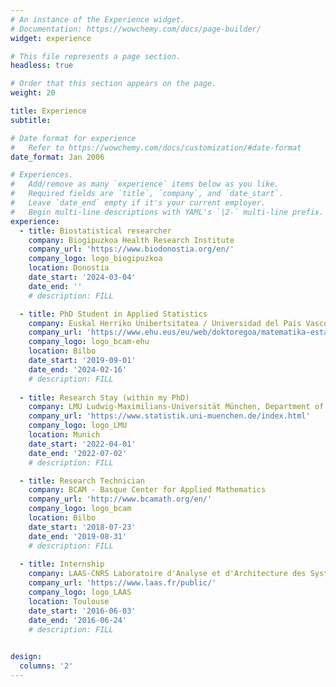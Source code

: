 ```yaml
---
# An instance of the Experience widget.
# Documentation: https://wowchemy.com/docs/page-builder/
widget: experience

# This file represents a page section.
headless: true

# Order that this section appears on the page.
weight: 20

title: Experience
subtitle:

# Date format for experience
#   Refer to https://wowchemy.com/docs/customization/#date-format
date_format: Jan 2006

# Experiences.
#   Add/remove as many `experience` items below as you like.
#   Required fields are `title`, `company`, and `date_start`.
#   Leave `date_end` empty if it's your current employer.
#   Begin multi-line descriptions with YAML's `|2-` multi-line prefix.
experience:
  - title: Biostatistical researcher
    company: Biogipuzkoa Health Research Institute
    company_url: 'https://www.biodonostia.org/en/'
    company_logo: logo_biogipuzkoa
    location: Donostia
    date_start: '2024-03-04'
    date_end: ''
    # description: FILL

  - title: PhD Student in Applied Statistics
    company: Euskal Herriko Unibertsitatea / Universidad del País Vasco & BCAM
    company_url: 'https://www.ehu.eus/eu/web/doktoregoa/matematika-estatistika-doktoregoa'
    company_logo: logo_bcam-ehu
    location: Bilbo
    date_start: '2019-09-01'
    date_end: '2024-02-16'
    # description: FILL
    
  - title: Research Stay (within my PhD)
    company: LMU Ludwig-Maximilians-Universität München, Department of Statistics 
    company_url: 'https://www.statistik.uni-muenchen.de/index.html'
    company_logo: logo_LMU
    location: Munich
    date_start: '2022-04-01'
    date_end: '2022-07-02'
    # description: FILL

  - title: Research Technician
    company: BCAM - Basque Center for Applied Mathematics
    company_url: 'http://www.bcamath.org/en/'
    company_logo: logo_bcam
    location: Bilbo
    date_start: '2018-07-23'
    date_end: '2019-08-31'
    # description: FILL
    
  - title: Internship
    company: LAAS-CNRS Laboratoire d'Analyse et d'Architecture des Systèmes
    company_url: 'https://www.laas.fr/public/'
    company_logo: logo_LAAS
    location: Toulouse
    date_start: '2016-06-03'
    date_end: '2016-06-24'
    # description: FILL
    

design:
  columns: '2'
---
```

